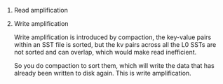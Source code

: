 1. Read amplification

2. Write amplification

   Write amplification is introduced by compaction, the key-value pairs within
   an SST file is sorted, but the kv pairs across all the L0 SSTs are not sorted
   and can overlap, which would make read inefficient.

   So you do compaction to sort them, which will write the data that has already
   been written to disk again. This is write amplification.
   
   